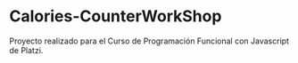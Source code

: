 # Calories-CounterWorkShop
Proyecto realizado para el Curso de Programación Funcional con Javascript de Platzi.
